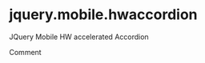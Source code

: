 jquery.mobile.hwaccordion
=========================

JQuery Mobile HW accelerated Accordion

Comment
